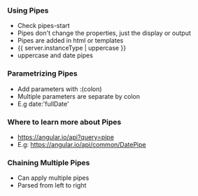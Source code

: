 ### Using Pipes

* Check pipes-start
* Pipes don't change the properties, just the display or output
* Pipes are added in html or templates
* {{ server.instanceType | uppercase }}
* uppercase and date pipes

### Parametrizing Pipes

* Add parameters with :(colon)
* Multiple parameters are separate by colon
* E.g date:'fullDate'

### Where to learn more about Pipes

* https://angular.io/api?query=pipe
* E.g: https://angular.io/api/common/DatePipe

### Chaining Multiple Pipes

* Can apply multiple pipes
* Parsed from left to right